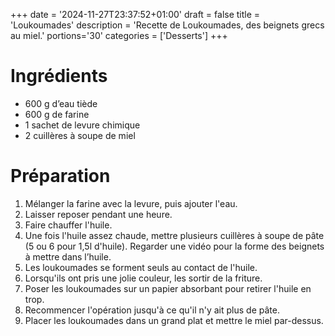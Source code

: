 +++
date = '2024-11-27T23:37:52+01:00'
draft = false
title = 'Loukoumades'
description = 'Recette de Loukoumades, des beignets grecs au miel.'
portions='30'
categories = ['Desserts']
+++

# Ingrédients

- 600 g d’eau tiède
- 600 g de farine
- 1 sachet de levure chimique
- 2 cuillères à soupe de miel

# Préparation

1. Mélanger la farine avec la levure, puis ajouter l'eau.
2. Laisser reposer pendant une heure.
3. Faire chauffer l'huile.
4. Une fois l'huile assez chaude, mettre plusieurs cuillères à soupe de pâte (5 ou 6 pour 1,5l d'huile). Regarder une vidéo pour la forme des beignets à mettre dans l’huile.
5. Les loukoumades se forment seuls au contact de l'huile.
6. Lorsqu'ils ont pris une jolie couleur, les sortir de la friture.
7. Poser les loukoumades sur un papier absorbant pour retirer l'huile en trop.
8. Recommencer l'opération jusqu'à ce qu'il n'y ait plus de pâte.
9. Placer les loukoumades dans un grand plat et mettre le miel par-dessus.
